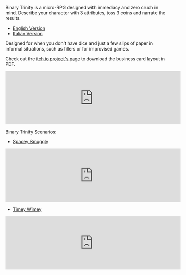 Binary Trinity is a micro-RPG designed with immediacy and zero cruch in mind.
Describe your character with 3 attributes, toss 3 coins and narrate the results.

* [English Version](/binary_trinity_eng.md)
* [Italian Version](/binary_trinity_ita.md)

Designed for when you don't have dice and just a few slips of paper in informal situations, such as fillers or for improvised games.

Check out the [itch.io project's page](https://zeruhur.itch.io/binary-trinity) to download the business card layout in PDF.

<iframe frameborder="0" src="https://itch.io/embed/958161" width="552" height="167"><a href="https://zeruhur.itch.io/binary-trinity">Binary Trinity by zeruhur</a></iframe>

Binary Trinity Scenarios:
* [Spacey Smuggly](/spacey_smuggly.md) 

<iframe frameborder="0" src="https://itch.io/embed/959460" width="552" height="167"><a href="https://zeruhur.itch.io/spacey-smuggly">Spacey Smuggly by zeruhur</a></iframe>

* [Timey Wimey](/timey_wimey.md)

<iframe frameborder="0" src="https://itch.io/embed/960236" width="552" height="167"><a href="https://zeruhur.itch.io/timey-wimey">Timey Wimey by zeruhur</a></iframe>
